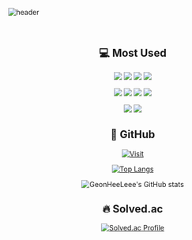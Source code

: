 ![header](https://capsule-render.vercel.app/api?type=waving&color=timeGradient&text=Hi%20GeonHee's%20GitHub%20👋&animation=twinkling&fontSize=35&fontAlignY=40&fontAlign=70&height=250)

<div align="center">

  
<br>

## 💻 Most Used

![](https://img.shields.io/badge/Spring-6DB33F?style=for-the-badge&logo=spring&logoColor=white)
![](https://img.shields.io/badge/Java-ED8B00?style=for-the-badge&logo=openjdk&logoColor=white)
![](https://img.shields.io/badge/Python-3776AB?style=for-the-badge&logo=python&logoColor=white)
![](https://img.shields.io/badge/FASTAPI-009688?style=for-the-badge&logo=fastapi&logoColor=white)


![](https://img.shields.io/badge/MongoDB-4EA94B?style=for-the-badge&logo=mongodb&logoColor=white)
![](https://img.shields.io/badge/Oracle-F80000?style=for-the-badge&logo=oracle&logoColor=black)
![](https://img.shields.io/badge/MySQL-00000F?style=for-the-badge&logo=mysql&logoColor=white)
![](https://img.shields.io/badge/PostgreSQL-4169E1?style=for-the-badge&logo=postgresql&logoColor=black)


![](https://img.shields.io/badge/WebRTC-333333?style=for-the-badge&logo=webrtc&logoColor=white)
![](https://img.shields.io/badge/DOCKER-2496ED?style=for-the-badge&logo=docker&logoColor=white)
</br>


## 📌 GitHub
[![Visit](https://myhits.vercel.app/api/hit/https%3A%2F%2Fgithub.com%2FGeonHeeLeee?color=blue&label=Visit&size=small)](https://myhits.vercel.app)

[![Top Langs](https://github-readme-stats.vercel.app/api/top-langs/?username=GeonHeeLeee)](https://github.com/anuraghazra/github-readme-stats)

![GeonHeeLeee's GitHub stats](https://github-readme-stats.vercel.app/api?username=GeonHeeLeee&show_icons=true&theme=highcontrast)  


## 🔥 Solved.ac
[![Solved.ac Profile](http://mazassumnida.wtf/api/generate_badge?boj=ghlee00125)](https://solved.ac/ghlee00125)







</div>
